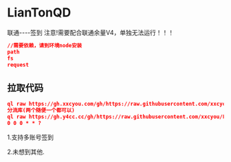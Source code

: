 # LianTonQD
联通----签到 注意!需要配合联通余量V4，单独无法运行！！！

```json
//需要依赖，请到环境node安装
path
fs
request
```
## 拉取代码
```json
ql raw https://gh.xxcyou.com/gh/https://raw.githubusercontent.com/xxcyou/LianTonQD/main/LianTonQD.js
分流库(两个随便一个都可以)
ql raw https://gh.y4cc.cc/gh/https://raw.githubusercontent.com/xxcyou/LianTonQD/main/LianTonQD.js
0 0 0 * * ?
```
1.支持多账号签到

2.未想到其他.
